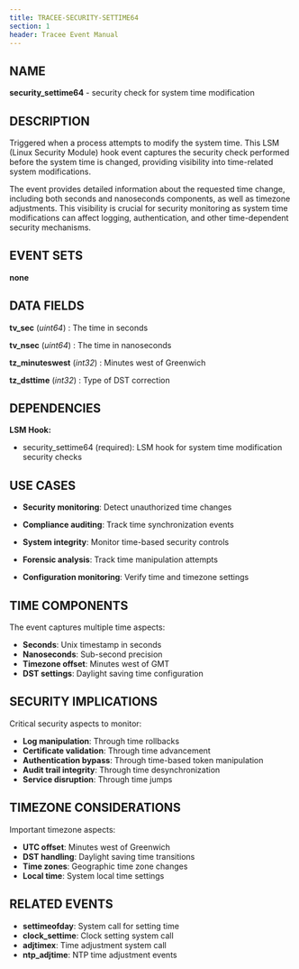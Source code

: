 ```yaml
---
title: TRACEE-SECURITY-SETTIME64
section: 1
header: Tracee Event Manual
---
```


## NAME

**security_settime64** - security check for system time modification

## DESCRIPTION

Triggered when a process attempts to modify the system time. This LSM (Linux Security Module) hook event captures the security check performed before the system time is changed, providing visibility into time-related system modifications.

The event provides detailed information about the requested time change, including both seconds and nanoseconds components, as well as timezone adjustments. This visibility is crucial for security monitoring as system time modifications can affect logging, authentication, and other time-dependent security mechanisms.

## EVENT SETS

**none**

## DATA FIELDS

**tv_sec** (*uint64*)
: The time in seconds

**tv_nsec** (*uint64*)
: The time in nanoseconds

**tz_minuteswest** (*int32*)
: Minutes west of Greenwich

**tz_dsttime** (*int32*)
: Type of DST correction

## DEPENDENCIES

**LSM Hook:**

- security_settime64 (required): LSM hook for system time modification security checks

## USE CASES

- **Security monitoring**: Detect unauthorized time changes

- **Compliance auditing**: Track time synchronization events

- **System integrity**: Monitor time-based security controls

- **Forensic analysis**: Track time manipulation attempts

- **Configuration monitoring**: Verify time and timezone settings

## TIME COMPONENTS

The event captures multiple time aspects:

- **Seconds**: Unix timestamp in seconds
- **Nanoseconds**: Sub-second precision
- **Timezone offset**: Minutes west of GMT
- **DST settings**: Daylight saving time configuration

## SECURITY IMPLICATIONS

Critical security aspects to monitor:

- **Log manipulation**: Through time rollbacks
- **Certificate validation**: Through time advancement
- **Authentication bypass**: Through time-based token manipulation
- **Audit trail integrity**: Through time desynchronization
- **Service disruption**: Through time jumps

## TIMEZONE CONSIDERATIONS

Important timezone aspects:

- **UTC offset**: Minutes west of Greenwich
- **DST handling**: Daylight saving time transitions
- **Time zones**: Geographic time zone changes
- **Local time**: System local time settings

## RELATED EVENTS

- **settimeofday**: System call for setting time
- **clock_settime**: Clock setting system call
- **adjtimex**: Time adjustment system call
- **ntp_adjtime**: NTP time adjustment events
